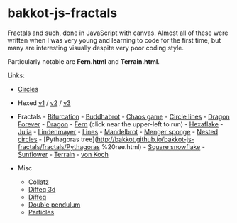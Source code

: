 bakkot-js-fractals
==================

Fractals and such, done in JavaScript with canvas. Almost all of these were written when I was very young and learning to code for the first time, but many are interesting visually despite very poor coding style.

Particularly notable are **Fern.html** and **Terrain.html**.

Links:
-   [Circles](http://bakkot.github.io/bakkot-js-fractals/circles/Circles.html)
-   Hexed [v1](http://bakkot.github.io/bakkot-js-fractals/hexed/Hexed%20-%20layers.html) / [v2](http://bakkot.github.io/bakkot-js-fractals/hexed/Hexed%20-%20falling.html) / [v3](http://bakkot.github.io/bakkot-js-fractals/hexed/Hexed%20-%20cubemod.html)
-    Fractals
    -    [Bifurcation](http://bakkot.github.io/bakkot-js-fractals/fractals/Bifurcation.html)
    -    [Buddhabrot](http://bakkot.github.io/bakkot-js-fractals/fractals/Buddhabrot.html)
    -    [Chaos game](http://bakkot.github.io/bakkot-js-fractals/fractals/Chaos%20game.html)
    -    [Circle lines](http://bakkot.github.io/bakkot-js-fractals/fractals/Circle%20lines.html)
    -    [Dragon Forever](http://bakkot.github.io/bakkot-js-fractals/fractals/Dragon%20Forever.html)
    -    [Dragon](http://bakkot.github.io/bakkot-js-fractals/fractals/Dragon.html)
    -    [Fern](http://bakkot.github.io/bakkot-js-fractals/fractals/Fern.html) (click near the upper-left to run)
    -    [Hexaflake](http://bakkot.github.io/bakkot-js-fractals/fractals/Hexaflake.html)
    -    [Julia](http://bakkot.github.io/bakkot-js-fractals/fractals/Julia.html)
    -    [Lindenmayer](http://bakkot.github.io/bakkot-js-fractals/fractals/Lindenmayer.html)
    -    [Lines](http://bakkot.github.io/bakkot-js-fractals/fractals/Lines.html)
    -    [Mandelbrot](http://bakkot.github.io/bakkot-js-fractals/fractals/Mandelbrot.html)
    -    [Menger sponge](http://bakkot.github.io/bakkot-js-fractals/fractals/Menger%20sponge.html)
    -    [Nested circles](http://bakkot.github.io/bakkot-js-fractals/fractals/Nested%20circles.html)
    -    [Pythagoras tree](http://bakkot.github.io/bakkot-js-fractals/fractals/Pythagoras %20ree.html)
    -    [Square snowflake](http://bakkot.github.io/bakkot-js-fractals/fractals/Square%20snowflake.html)
    -    [Sunflower](http://bakkot.github.io/bakkot-js-fractals/fractals/Sunflower.html)
    -    [Terrain](http://bakkot.github.io/bakkot-js-fractals/fractals/Terrain.html)
    -    [von Koch](http://bakkot.github.io/bakkot-js-fractals/fractals/von%20Koch.html)

- Misc
    -    [Collatz](http://bakkot.github.io/bakkot-js-fractals/misc/Collatz.html)
    -    [Diffeq 3d](http://bakkot.github.io/bakkot-js-fractals/misc/Diffeq%203d.html)
    -    [Diffeq](http://bakkot.github.io/bakkot-js-fractals/misc/Diffeq.html)
    -    [Double pendulum](http://bakkot.github.io/bakkot-js-fractals/misc/Double%20pendulum.html)
    -    [Particles](http://bakkot.github.io/bakkot-js-fractals/misc/Particles.html)

